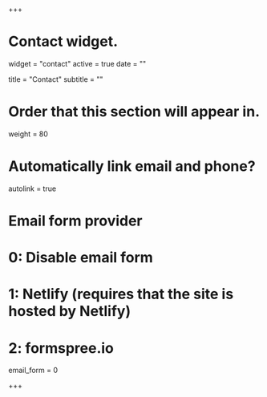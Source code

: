 +++
# Contact widget.
widget = "contact"
active = true
date = ""

title = "Contact"
subtitle = ""

# Order that this section will appear in.
weight = 80

# Automatically link email and phone?
autolink = true

# Email form provider
#   0: Disable email form
#   1: Netlify (requires that the site is hosted by Netlify)
#   2: formspree.io
email_form = 0

+++
